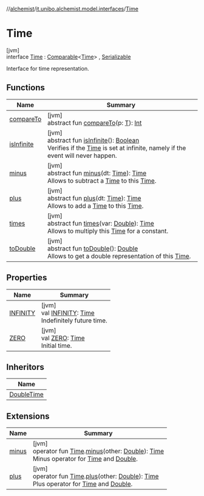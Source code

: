 //[alchemist](../../../index.md)/[it.unibo.alchemist.model.interfaces](../index.md)/[Time](index.md)

# Time

[jvm]\
interface [Time](index.md) : [Comparable](https://docs.oracle.com/javase/8/docs/api/java/lang/Comparable.html)<[Time](index.md)> , [Serializable](https://docs.oracle.com/javase/8/docs/api/java/io/Serializable.html)

Interface for time representation.

## Functions

| Name | Summary |
|---|---|
| [compareTo](../-g-p-s-point/index.md#-1554281679%2FFunctions%2F-267951372) | [jvm]<br>abstract fun [compareTo](../-g-p-s-point/index.md#-1554281679%2FFunctions%2F-267951372)(p: [T](../-node/index.md)): [Int](https://kotlinlang.org/api/latest/jvm/stdlib/kotlin/-int/index.html) |
| [isInfinite](is-infinite.md) | [jvm]<br>abstract fun [isInfinite](is-infinite.md)(): [Boolean](https://kotlinlang.org/api/latest/jvm/stdlib/kotlin/-boolean/index.html)<br>Verifies if the [Time](index.md) is set at infinite, namely if the event will never happen. |
| [minus](minus.md) | [jvm]<br>abstract fun [minus](minus.md)(dt: [Time](index.md)): [Time](index.md)<br>Allows to subtract a [Time](index.md) to this [Time](index.md). |
| [plus](plus.md) | [jvm]<br>abstract fun [plus](plus.md)(dt: [Time](index.md)): [Time](index.md)<br>Allows to add a [Time](index.md) to this [Time](index.md). |
| [times](times.md) | [jvm]<br>abstract fun [times](times.md)(var: [Double](https://kotlinlang.org/api/latest/jvm/stdlib/kotlin/-double/index.html)): [Time](index.md)<br>Allows to multiply this [Time](index.md) for a constant. |
| [toDouble](to-double.md) | [jvm]<br>abstract fun [toDouble](to-double.md)(): [Double](https://kotlinlang.org/api/latest/jvm/stdlib/kotlin/-double/index.html)<br>Allows to get a double representation of this [Time](index.md). |

## Properties

| Name | Summary |
|---|---|
| [INFINITY](-i-n-f-i-n-i-t-y.md) | [jvm]<br>val [INFINITY](-i-n-f-i-n-i-t-y.md): [Time](index.md)<br>Indefinitely future time. |
| [ZERO](-z-e-r-o.md) | [jvm]<br>val [ZERO](-z-e-r-o.md): [Time](index.md)<br>Initial time. |

## Inheritors

| Name |
|---|
| [DoubleTime](../../it.unibo.alchemist.model.implementations.times/-double-time/index.md) |

## Extensions

| Name | Summary |
|---|---|
| [minus](../../it.unibo.alchemist.model/minus.md) | [jvm]<br>operator fun [Time](index.md).[minus](../../it.unibo.alchemist.model/minus.md)(other: [Double](https://kotlinlang.org/api/latest/jvm/stdlib/kotlin/-double/index.html)): [Time](index.md)<br>Minus operator for [Time](index.md) and [Double](https://kotlinlang.org/api/latest/jvm/stdlib/kotlin/-double/index.html). |
| [plus](../../it.unibo.alchemist.model/plus.md) | [jvm]<br>operator fun [Time](index.md).[plus](../../it.unibo.alchemist.model/plus.md)(other: [Double](https://kotlinlang.org/api/latest/jvm/stdlib/kotlin/-double/index.html)): [Time](index.md)<br>Plus operator for [Time](index.md) and [Double](https://kotlinlang.org/api/latest/jvm/stdlib/kotlin/-double/index.html). |
